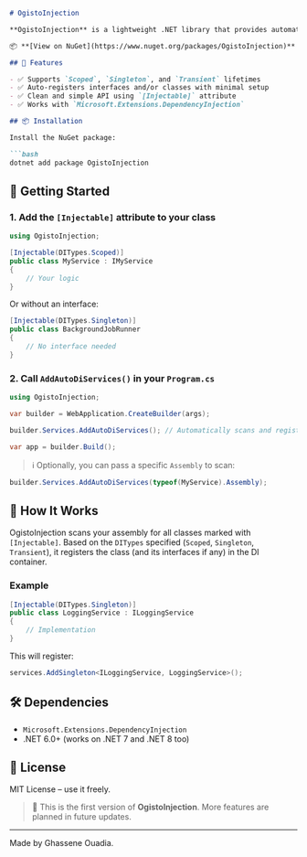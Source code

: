 ````markdown
# OgistoInjection

**OgistoInjection** is a lightweight .NET library that provides automatic dependency injection (DI) registration using custom attributes. No more manual service registration—just decorate your classes and call one method!

📦 **[View on NuGet](https://www.nuget.org/packages/OgistoInjection)**

## 🧩 Features

- ✅ Supports `Scoped`, `Singleton`, and `Transient` lifetimes
- ✅ Auto-registers interfaces and/or classes with minimal setup
- ✅ Clean and simple API using `[Injectable]` attribute
- ✅ Works with `Microsoft.Extensions.DependencyInjection`

## 📦 Installation

Install the NuGet package:

```bash
dotnet add package OgistoInjection
````

## 🚀 Getting Started

### 1. Add the `[Injectable]` attribute to your class

```csharp
using OgistoInjection;

[Injectable(DITypes.Scoped)]
public class MyService : IMyService
{
    // Your logic
}
```

Or without an interface:

```csharp
[Injectable(DITypes.Singleton)]
public class BackgroundJobRunner
{
    // No interface needed
}
```

### 2. Call `AddAutoDiServices()` in your `Program.cs`

```csharp
using OgistoInjection;

var builder = WebApplication.CreateBuilder(args);

builder.Services.AddAutoDiServices(); // Automatically scans and registers services

var app = builder.Build();
```

> ℹ️ Optionally, you can pass a specific `Assembly` to scan:

```csharp
builder.Services.AddAutoDiServices(typeof(MyService).Assembly);
```

## 🧠 How It Works

OgistoInjection scans your assembly for all classes marked with `[Injectable]`. Based on the `DITypes` specified (`Scoped`, `Singleton`, `Transient`), it registers the class (and its interfaces if any) in the DI container.

### Example

```csharp
[Injectable(DITypes.Singleton)]
public class LoggingService : ILoggingService
{
    // Implementation
}
```

This will register:

```csharp
services.AddSingleton<ILoggingService, LoggingService>();
```

## 🛠️ Dependencies

* `Microsoft.Extensions.DependencyInjection`
* .NET 6.0+ (works on .NET 7 and .NET 8 too)

## 📄 License

MIT License – use it freely.

> 📝 This is the first version of **OgistoInjection**. More features are planned in future updates.

---

Made by Ghassene Ouadia.

